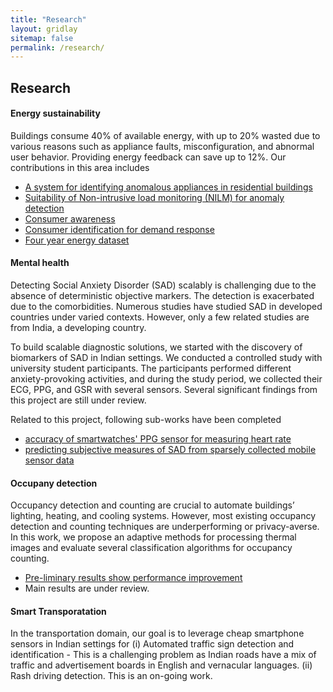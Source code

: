 ```yaml
---
title: "Research"
layout: gridlay
sitemap: false
permalink: /research/
---
```


<style>
img{
  border-radius: 10px;
}
.col-md-3 {
  margin-top:10px;
  margin-bottom:10px;
  padding:0px;
  display:block;
  overflow:hidden;
  text-align:center;
  display: table-cell;
  background: white;
  border-radius: 20px;
  height: auto;
}
iframe {
  margin:0;
  padding:0;
  width: 175px;
  display: inline;
  vertical-align: middle;
}
</style>

## Research

<div class="jumbotron">
<div class="col-md-12 col-sm-12">
<h4>Energy sustainability</h4>

Buildings consume 40% of available energy, with up to 20% wasted due to various reasons such as appliance faults, misconfiguration, and abnormal user behavior. Providing energy feedback can save up to 12%. Our contributions in this area includes  

 -  <a href="https://dl.acm.org/doi/10.1145/3276774.3276797">A system for identifying anomalous appliances in residential buildings</a>
 -  <a href="https://linkinghub.elsevier.com/retrieve/pii/S0306261919300613">Suitability of Non-intrusive load monitoring (NILM) for anomaly detection</a>
 -  <a href="https://dl.acm.org/doi/10.1145/3137133.3137164">Consumer awareness</a>
 -  <a href="https://dl.acm.org/doi/10.1145/3137133.3137157"> Consumer identification for demand response</a>
 -  <a href="https://www.nature.com/articles/sdata201915">Four year energy dataset</a>
</div>
</div>

<div class="jumbotron">
<div class="col-md-12 col-sm-12">
<h4>Mental health</h4>
Detecting Social Anxiety Disorder (SAD) scalably is challenging due to the absence of deterministic objective markers. The detection is exacerbated due to the comorbidities. Numerous studies have studied SAD in developed countries under varied contexts. However, only a few related studies are from India, a developing country. 

To build scalable diagnostic solutions, we started with the discovery of biomarkers of SAD in Indian settings. We conducted a controlled study with university student participants. The participants performed different anxiety-provoking activities, and during the study period, we collected their ECG, PPG, and GSR with several sensors. Several significant findings from this project are still under review. 

Related to this project, following sub-works have been completed
- <a href = "https://ieeexplore.ieee.org/document/10356653">accuracy of smartwatches' PPG sensor for measuring heart rate</a>
- <a href = "https://dl.acm.org/doi/10.1145/3411823">predicting subjective measures of SAD from sparsely collected mobile sensor data</a>

</div>
</div>

<div class="jumbotron">
<div class="col-md-12 col-sm-12">
<h4>Occupany detection</h4>

Occupancy detection and counting are crucial to automate buildings’ lighting, heating, and cooling systems. However, most existing occupancy detection and counting techniques are underperforming or privacy-averse. In this work, we propose an adaptive methods for processing thermal images and evaluate several classification algorithms for occupancy counting. 

 - <a href="https://ieeexplore.ieee.org/document/10041292">Pre-liminary results show performance improvement</a>
 - Main results are under review.
</div>
</div>


<div class="jumbotron">
<div class="col-md-12 col-sm-12">
<h4>Smart Transporatation</h4>

In the transportation domain, our goal is to leverage cheap smartphone sensors in Indian settings for (i) Automated traffic sign detection and identification - This is a challenging problem as Indian roads have a mix of traffic and advertisement boards in English and vernacular languages. (ii) Rash driving detection. This is an on-going work. 
</div>
</div>




